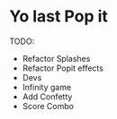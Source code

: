# Yo last Pop it

TODO:
  - Refactor Splashes
  - Refactor Popit effects
  - Devs
  - Infinity game
  - Add Confetty
  - Score Combo

